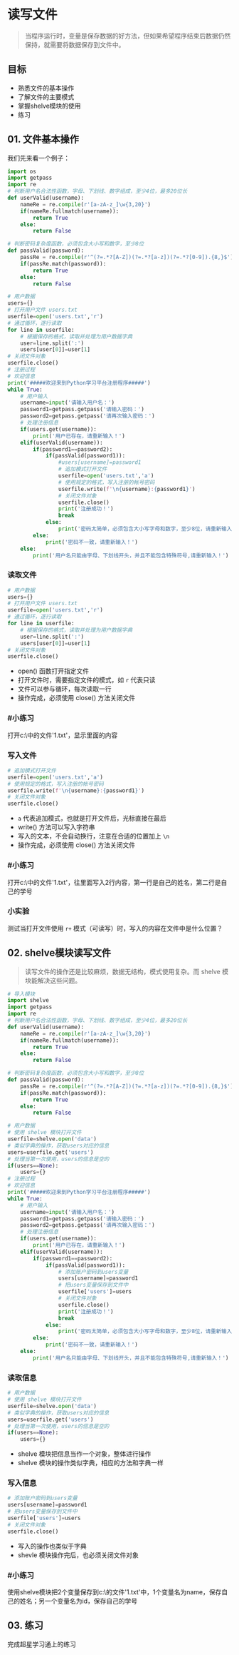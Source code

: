 # 读写文件

> 当程序运行时，变量是保存数据的好方法，但如果希望程序结束后数据仍然保持，就需要将数据保存到文件中。

## 目标

* 熟悉文件的基本操作
* 了解文件的主要模式
* 掌握shelve模块的使用
* 练习

## 01. 文件基本操作
我们先来看一个例子：

```python
import os
import getpass
import re
# 判断用户名合法性函数，字母、下划线、数字组成，至少4位，最多20位长
def userValid(username):
    nameRe = re.compile(r'[a-zA-z_]\w{3,20}')
    if(nameRe.fullmatch(username)):
        return True
    else:
        return False

# 判断密码复杂度函数，必须包含大小写和数字，至少8位
def passValid(password):
    passRe = re.compile(r'^(?=.*?[A-Z])(?=.*?[a-z])(?=.*?[0-9]).{8,}$')
    if(passRe.match(password)):
        return True
    else:
        return False

# 用户数据
users={}
# 打开用户文件 users.txt
userfile=open('users.txt','r')
# 通过循环，逐行读取
for line in userfile:
    # 根据保存的格式，读取并处理为用户数据字典
    user=line.split(':')
    users[user[0]]=user[1]
# 关闭文件对象
userfile.close()
# 注册过程
# 欢迎信息
print('#####欢迎来到Python学习平台注册程序#####')
while True:
    # 用户输入
    username=input('请输入用户名：')
    password1=getpass.getpass('请输入密码：')
    password2=getpass.getpass('请再次输入密码：')
    # 处理注册信息
    if(users.get(username)):
        print('用户已存在，请重新输入！')
    elif(userValid(username)):
        if(password1==password2):
            if(passValid(password1)):
                #users[username]=password1
                # 追加模式打开文件
                userfile=open('users.txt','a')
                # 使用规定的格式，写入注册的帐号密码
                userfile.write(f'\n{username}:{password1}')
                # 关闭文件对象
                userfile.close()
                print('注册成功！')
                break
            else:
                print('密码太简单，必须包含大小写字母和数字，至少8位，请重新输入！')
        else:
            print('密码不一致，请重新输入！')
    else:
        print('用户名只能由字母、下划线开头，并且不能包含特殊符号,请重新输入！')
```

### 读取文件

```python
# 用户数据
users={}
# 打开用户文件 users.txt
userfile=open('users.txt','r')
# 通过循环，逐行读取
for line in userfile:
    # 根据保存的格式，读取并处理为用户数据字典
    user=line.split(':')
    users[user[0]]=user[1]
# 关闭文件对象
userfile.close()
```
- open() 函数打开指定文件
- 打开文件时，需要指定文件的模式，如 `r` 代表只读
- 文件可以参与循环，每次读取一行
- 操作完成，必须使用 close() 方法关闭文件

### #小练习
打开c:\中的文件'1.txt'，显示里面的内容

### 写入文件
```python
# 追加模式打开文件
userfile=open('users.txt','a')
# 使用规定的格式，写入注册的帐号密码
userfile.write(f'\n{username}:{password1}')
# 关闭文件对象
userfile.close()
```
- `a` 代表追加模式，也就是打开文件后，光标直接在最后
- write() 方法可以写入字符串
- 写入的文本，不会自动换行，注意在合适的位置加上 `\n`
- 操作完成，必须使用 close() 方法关闭文件

### #小练习
打开c:\中的文件'1.txt'，往里面写入2行内容，第一行是自己的姓名，第二行是自己的学号

### 小实验
测试当打开文件使用 `r+` 模式（可读写）时，写入的内容在文件中是什么位置？

## 02. shelve模块读写文件
> 读写文件的操作还是比较麻烦，数据无结构，模式使用复杂。而 shelve 模块能解决这些问题。

```python
# 导入模块
import shelve
import getpass
import re
# 判断用户名合法性函数，字母、下划线、数字组成，至少4位，最多20位长
def userValid(username):
    nameRe = re.compile(r'[a-zA-z_]\w{3,20}')
    if(nameRe.fullmatch(username)):
        return True
    else:
        return False

# 判断密码复杂度函数，必须包含大小写和数字，至少8位
def passValid(password):
    passRe = re.compile(r'^(?=.*?[A-Z])(?=.*?[a-z])(?=.*?[0-9]).{8,}$')
    if(passRe.match(password)):
        return True
    else:
        return False

# 用户数据
# 使用 shelve 模块打开文件
userfile=shelve.open('data')
# 类似字典的操作，获取users对应的信息
users=userfile.get('users')
# 处理当第一次使用，users的信息是空的
if(users==None):
    users={}
# 注册过程
# 欢迎信息
print('#####欢迎来到Python学习平台注册程序#####')
while True:
    # 用户输入
    username=input('请输入用户名：')
    password1=getpass.getpass('请输入密码：')
    password2=getpass.getpass('请再次输入密码：')
    # 处理注册信息
    if(users.get(username)):
        print('用户已存在，请重新输入！')
    elif(userValid(username)):
        if(password1==password2):
            if(passValid(password1)):
                # 添加账户密码到users变量
                users[username]=password1
                # 把users变量保存到文件中
                userfile['users']=users
                # 关闭文件对象
                userfile.close()
                print('注册成功！')
                break
            else:
                print('密码太简单，必须包含大小写字母和数字，至少8位，请重新输入！')
        else:
            print('密码不一致，请重新输入！')
    else:
        print('用户名只能由字母、下划线开头，并且不能包含特殊符号,请重新输入！')

```

### 读取信息
```python
# 用户数据
# 使用 shelve 模块打开文件
userfile=shelve.open('data')
# 类似字典的操作，获取users对应的信息
users=userfile.get('users')
# 处理当第一次使用，users的信息是空的
if(users==None):
    users={}
```
- shelve 模块把信息当作一个对象，整体进行操作
- shelve 模块的操作类似字典，相应的方法和字典一样

### 写入信息
```python
# 添加账户密码到users变量
users[username]=password1
# 把users变量保存到文件中
userfile['users']=users
# 关闭文件对象
userfile.close()
```
- 写入的操作也类似于字典
- shevle 模块操作完后，也必须关闭文件对象

### #小练习
使用shelve模块把2个变量保存到c:\的文件'1.txt'中，1个变量名为name，保存自己的姓名；另一个变量名为id，保存自己的学号

## 03. 练习

完成超星学习通上的练习

